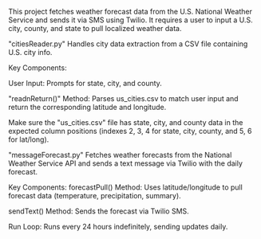 This project fetches weather forecast data from the U.S. National Weather Service and sends it via SMS using Twilio. It requires a user to input a U.S. city, county, and state to pull localized weather data.

"citiesReader.py" Handles city data extraction from a CSV file containing U.S. city info.

Key Components:

User Input: Prompts for state, city, and county.

"readnReturn()" Method: Parses us_cities.csv to match user input and return the corresponding latitude and longitude.

Make sure the "us_cities.csv" file has state, city, and county data in the expected column positions (indexes 2, 3, 4 for state, city, county, and 5, 6 for lat/long).

"messageForecast.py" Fetches weather forecasts from the National Weather Service API and sends a text message via Twilio with the daily forecast.

Key Components:
forecastPull() Method: Uses latitude/longitude to pull forecast data (temperature, precipitation, summary).
  
  sendText() Method: Sends the forecast via Twilio SMS.
  
  Run Loop: Runs every 24 hours indefinitely, sending updates daily.
